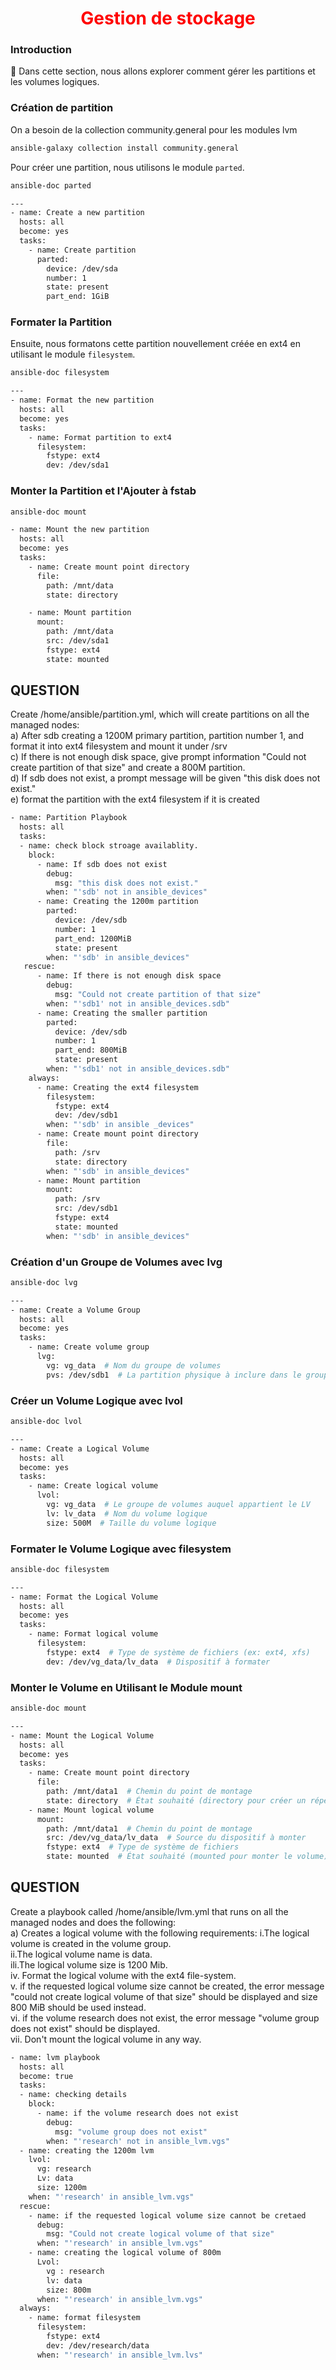 <h1 align="center" style="color: red;">Gestion de stockage</h1>

### Introduction
👋 Dans cette section, nous allons explorer comment gérer les partitions et les volumes logiques.

### Création de partition
On a besoin de la collection community.general pour les modules lvm
``` bash
ansible-galaxy collection install community.general
```

Pour créer une partition, nous utilisons le module `parted`.
``` bash
ansible-doc parted
```

``` bash
---
- name: Create a new partition
  hosts: all
  become: yes
  tasks:
    - name: Create partition
      parted:
        device: /dev/sda
        number: 1
        state: present
        part_end: 1GiB

```
### Formater la Partition 
Ensuite, nous formatons cette partition nouvellement créée en ext4 en utilisant le module `filesystem`.
``` bash
ansible-doc filesystem
```
``` bash
---
- name: Format the new partition
  hosts: all
  become: yes
  tasks:
    - name: Format partition to ext4
      filesystem:
        fstype: ext4
        dev: /dev/sda1

```
### Monter la Partition et l'Ajouter à fstab
``` bash
ansible-doc mount
```
``` bash
- name: Mount the new partition
  hosts: all
  become: yes
  tasks:
    - name: Create mount point directory
      file:
        path: /mnt/data
        state: directory

    - name: Mount partition
      mount:
        path: /mnt/data
        src: /dev/sda1
        fstype: ext4
        state: mounted

```
## QUESTION 

Create /home/ansible/partition.yml, which will create partitions on all the managed nodes:  
a) After sdb creating a 1200M primary partition, partition number 1, and format it into ext4 filesystem and mount it under /srv  
c) If there is not enough disk space, give prompt information "Could not create partition of that size" and create a 800M partition.  
d) If sdb does not exist, a prompt message will be given "this disk does not exist."  
e) format the partition with the ext4 filesystem if it is created  

``` bash
- name: Partition Playbook
  hosts: all
  tasks:
  - name: check block stroage availablity.
    block: 
      - name: If sdb does not exist
        debug:
          msg: "this disk does not exist."
        when: "'sdb' not in ansible_devices"
      - name: Creating the 1200m partition
        parted:
          device: /dev/sdb
          number: 1
          part_end: 1200MiB
          state: present
        when: "'sdb' in ansible_devices"  
   rescue:
      - name: If there is not enough disk space
        debug:                            
          msg: "Could not create partition of that size"
        when: "'sdb1' not in ansible_devices.sdb"
      - name: Creating the smaller partition
        parted:
          device: /dev/sdb
          number: 1
          part_end: 800MiB
          state: present
        when: "'sdb1' not in ansible_devices.sdb"
    always:
      - name: Creating the ext4 filesystem
        filesystem:
          fstype: ext4
          dev: /dev/sdb1
        when: "'sdb' in ansible _devices"
      - name: Create mount point directory
        file:
          path: /srv
          state: directory
        when: "'sdb' in ansible_devices"
      - name: Mount partition
        mount:
          path: /srv
          src: /dev/sdb1
          fstype: ext4
          state: mounted
        when: "'sdb' in ansible_devices"
``` 

### Création d'un Groupe de Volumes avec lvg
``` bash
ansible-doc lvg
```
``` bash
---
- name: Create a Volume Group
  hosts: all
  become: yes
  tasks:
    - name: Create volume group
      lvg:
        vg: vg_data  # Nom du groupe de volumes
        pvs: /dev/sdb1  # La partition physique à inclure dans le groupe de volumes

```
### Créer un Volume Logique avec lvol
``` bash
ansible-doc lvol
```
``` bash
---
- name: Create a Logical Volume
  hosts: all
  become: yes
  tasks:
    - name: Create logical volume
      lvol:
        vg: vg_data  # Le groupe de volumes auquel appartient le LV
        lv: lv_data  # Nom du volume logique
        size: 500M  # Taille du volume logique

```
### Formater le Volume Logique avec filesystem
``` bash
ansible-doc filesystem
```
``` bash
---
- name: Format the Logical Volume
  hosts: all
  become: yes
  tasks:
    - name: Format logical volume
      filesystem:
        fstype: ext4  # Type de système de fichiers (ex: ext4, xfs)
        dev: /dev/vg_data/lv_data  # Dispositif à formater
```
### Monter le Volume en Utilisant le Module mount
``` bash
ansible-doc mount
```
``` bash
---
- name: Mount the Logical Volume
  hosts: all
  become: yes
  tasks:
    - name: Create mount point directory
      file:
        path: /mnt/data1  # Chemin du point de montage
        state: directory  # État souhaité (directory pour créer un répertoire)
    - name: Mount logical volume
      mount:
        path: /mnt/data1  # Chemin du point de montage
        src: /dev/vg_data/lv_data  # Source du dispositif à monter
        fstype: ext4  # Type de système de fichiers
        state: mounted  # État souhaité (mounted pour monter le volume)
```
## QUESTION
Create a playbook called /home/ansible/lvm.yml that runs on all the managed nodes and does the following:  
a) Creates a logical volume with the following requirements:
i.The logical volume is created in the volume group.  
ii.The logical volume name is data.  
ili.The logical volume size is 1200 Mib.  
iv. Format the logical volume with the ext4 file-system.  
v. if the requested logical volume size cannot be created, the error message "could not create logical volume of that size" should be displayed and size 800 MiB should be used instead.  
vi. if the volume research does not exist, the error message "volume group does not exist"
should be displayed.  
vii. Don't mount the logical volume in any way.  

``` bash
- name: lvm playbook
  hosts: all
  become: true
  tasks:
  - name: checking details
    block:
      - name: if the volume research does not exist
        debug:
          msg: "volume group does not exist"
        when: "'research' not in ansible_lvm.vgs"
  - name: creating the 1200m lvm
    lvol:
      vg: research     
      Lv: data   
      size: 1200m
    when: "'research' in ansible_lvm.vgs"  
  rescue:
    - name: if the requested logical volume size cannot be cretaed
      debug:
        msg: "Could not create logical volume of that size"
      when: "'research' in ansible_lvm.vgs"
    - name: creating the logical volume of 800m
      Lvol:
        vg : research
        lv: data
        size: 800m
      when: "'research' in ansible_lvm.vgs"
  always:
    - name: format filesystem
      filesystem:
        fstype: ext4
        dev: /dev/research/data
      when: "'research' in ansible_lvm.lvs"
```
